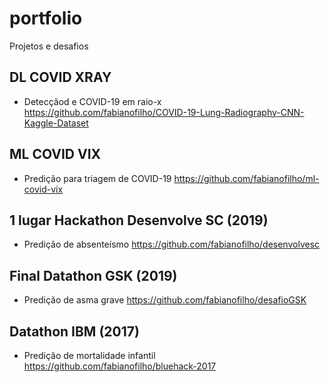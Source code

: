 # portfolio
Projetos e desafios

## DL COVID XRAY
- Detecçãod e COVID-19 em raio-x
https://github.com/fabianofilho/COVID-19-Lung-Radiography-CNN-Kaggle-Dataset

## ML COVID VIX
- Predição para triagem de COVID-19
https://github.com/fabianofilho/ml-covid-vix

## 1 lugar Hackathon Desenvolve SC (2019)
- Predição de absenteísmo
https://github.com/fabianofilho/desenvolvesc

## Final Datathon GSK (2019)
- Predição de asma grave
https://github.com/fabianofilho/desafioGSK

## Datathon IBM (2017)
- Predição de mortalidade infantil
https://github.com/fabianofilho/bluehack-2017
